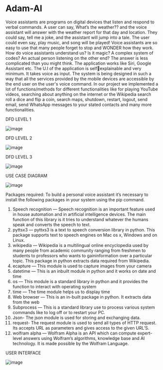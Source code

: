 # Adam-AI

Voice assistants are programs on digital devices that listen and respond to verbal commands. A user can say, What’s the weather?? and the voice assistant will answer with the weather report for that day and location. They could say, tell me a joke, and the assistant will jump into a tale. The user could even say, play music, and song will be played! Voice assistants are so easy to use that many people forget to stop and WONDER how they work. How do voice assistants understand us? Is it magic? A complex system of codes? An actual person listening on the other end? The answer is less complicated than you might think. The application works like Siri, Google Assistant etc. The U.I of the application is selfexplainable and very minimum. It takes voice as input. The system is being designed in such a way that all the services provided by the mobile devices are accessible by the end user on the user's voice command. In our project we implemented a lot of functions/methods for different functionalities like for playing YouTube videos, searching about anything on the internet or the Wikipedia search roll a dice and flip a coin, search maps, shutdown, restart, logout, send email, send WhatsApp messages to your stated contacts and many more 
functionalities. 


DFD LEVEL 1

![image](https://github.com/RJ17069/Adam-AI/assets/104430062/b0d4710e-f384-49c9-8600-04a04d23bc6c)

DFD LEVEL 2

![image](https://github.com/RJ17069/Adam-AI/assets/104430062/a4367eb0-5a3f-401c-bf2b-82c3e3f5c8d5)


DFD LEVEL 3

![image](https://github.com/RJ17069/Adam-AI/assets/104430062/b707b23c-5563-468c-b9a4-3ab0d555f172)


USE CASE DIAGRAM

![image](https://github.com/RJ17069/Adam-AI/assets/104430062/8aa7585a-52ea-4e22-9853-450bb32c894c)


Packages required:
To build a personal voice assistant it’s necessary to install the following packages in your 
system using the pip command.

1) Speech recognition — Speech recognition is an important feature used in house automation and in artificial intelligence devices. The main function of this library is it tries to understand whatever the humans speak and converts the speech to text.
2) pyttsx3 — pyttxs3 is a text to speech conversion library in python. This package supports text to speech engines on Mac os x, Windows and on Linux.
3) wikipedia — Wikipedia is a multilingual online encyclopedia used by many people from academic community ranging from freshmen to students to professors who wants to gaininformation over a particular topic. This package in python extracts data required from 
Wikipedia.
4) ecapture — This module is used to capture images from your camera
5) datetime — This is an inbuilt module in python and it works on date and time
6) os — This module is a standard library in python and it provides the function to interact with operating system
7) time — The time module helps us to display time
8) Web browser — This is an in-built package in python. It extracts data from the web
9) Subprocess — This is a standard library use to process various system commands like to log off or to restart your PC.
10) Json- The json module is used for storing and exchanging data.
11) request- The request module is used to send all types of HTTP request. Its accepts URL as parameters and gives access to the given URL’S.
12) wolfram alpha — Wolfram Alpha is an API which can compute expert-level answers using Wolfram’s algorithms, knowledge base and AI technology. It is made possible by the Wolfram Language.

USER INTERFACE

![image](https://github.com/RJ17069/Adam-AI/assets/104430062/33bb76e5-9d48-40d0-aa05-a368bf1c7d64)



